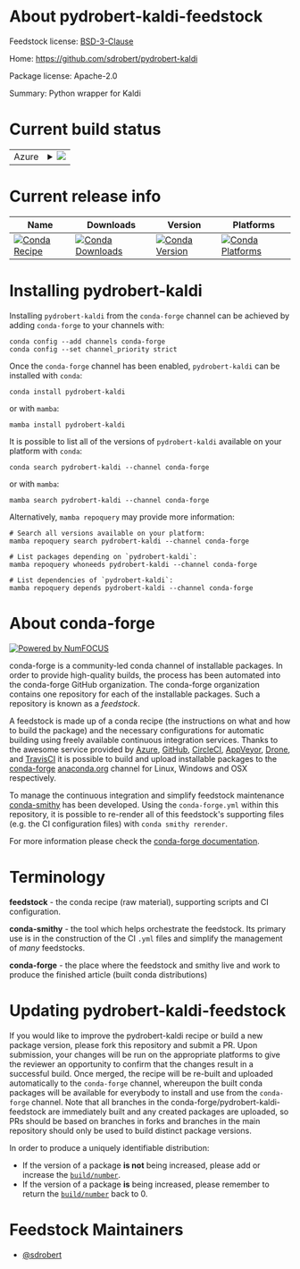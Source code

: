 About pydrobert-kaldi-feedstock
===============================

Feedstock license: [BSD-3-Clause](https://github.com/conda-forge/pydrobert-kaldi-feedstock/blob/main/LICENSE.txt)

Home: https://github.com/sdrobert/pydrobert-kaldi

Package license: Apache-2.0

Summary: Python wrapper for Kaldi

Current build status
====================


<table>
    
  <tr>
    <td>Azure</td>
    <td>
      <details>
        <summary>
          <a href="https://dev.azure.com/conda-forge/feedstock-builds/_build/latest?definitionId=17534&branchName=main">
            <img src="https://dev.azure.com/conda-forge/feedstock-builds/_apis/build/status/pydrobert-kaldi-feedstock?branchName=main">
          </a>
        </summary>
        <table>
          <thead><tr><th>Variant</th><th>Status</th></tr></thead>
          <tbody><tr>
              <td>linux_64_numpy1.22python3.8.____cpython</td>
              <td>
                <a href="https://dev.azure.com/conda-forge/feedstock-builds/_build/latest?definitionId=17534&branchName=main">
                  <img src="https://dev.azure.com/conda-forge/feedstock-builds/_apis/build/status/pydrobert-kaldi-feedstock?branchName=main&jobName=linux&configuration=linux%20linux_64_numpy1.22python3.8.____cpython" alt="variant">
                </a>
              </td>
            </tr><tr>
              <td>linux_64_numpy2.0python3.10.____cpython</td>
              <td>
                <a href="https://dev.azure.com/conda-forge/feedstock-builds/_build/latest?definitionId=17534&branchName=main">
                  <img src="https://dev.azure.com/conda-forge/feedstock-builds/_apis/build/status/pydrobert-kaldi-feedstock?branchName=main&jobName=linux&configuration=linux%20linux_64_numpy2.0python3.10.____cpython" alt="variant">
                </a>
              </td>
            </tr><tr>
              <td>linux_64_numpy2.0python3.11.____cpython</td>
              <td>
                <a href="https://dev.azure.com/conda-forge/feedstock-builds/_build/latest?definitionId=17534&branchName=main">
                  <img src="https://dev.azure.com/conda-forge/feedstock-builds/_apis/build/status/pydrobert-kaldi-feedstock?branchName=main&jobName=linux&configuration=linux%20linux_64_numpy2.0python3.11.____cpython" alt="variant">
                </a>
              </td>
            </tr><tr>
              <td>linux_64_numpy2.0python3.12.____cpython</td>
              <td>
                <a href="https://dev.azure.com/conda-forge/feedstock-builds/_build/latest?definitionId=17534&branchName=main">
                  <img src="https://dev.azure.com/conda-forge/feedstock-builds/_apis/build/status/pydrobert-kaldi-feedstock?branchName=main&jobName=linux&configuration=linux%20linux_64_numpy2.0python3.12.____cpython" alt="variant">
                </a>
              </td>
            </tr><tr>
              <td>linux_64_numpy2.0python3.9.____cpython</td>
              <td>
                <a href="https://dev.azure.com/conda-forge/feedstock-builds/_build/latest?definitionId=17534&branchName=main">
                  <img src="https://dev.azure.com/conda-forge/feedstock-builds/_apis/build/status/pydrobert-kaldi-feedstock?branchName=main&jobName=linux&configuration=linux%20linux_64_numpy2.0python3.9.____cpython" alt="variant">
                </a>
              </td>
            </tr><tr>
              <td>osx_64_numpy1.22python3.8.____cpython</td>
              <td>
                <a href="https://dev.azure.com/conda-forge/feedstock-builds/_build/latest?definitionId=17534&branchName=main">
                  <img src="https://dev.azure.com/conda-forge/feedstock-builds/_apis/build/status/pydrobert-kaldi-feedstock?branchName=main&jobName=osx&configuration=osx%20osx_64_numpy1.22python3.8.____cpython" alt="variant">
                </a>
              </td>
            </tr><tr>
              <td>osx_64_numpy2.0python3.10.____cpython</td>
              <td>
                <a href="https://dev.azure.com/conda-forge/feedstock-builds/_build/latest?definitionId=17534&branchName=main">
                  <img src="https://dev.azure.com/conda-forge/feedstock-builds/_apis/build/status/pydrobert-kaldi-feedstock?branchName=main&jobName=osx&configuration=osx%20osx_64_numpy2.0python3.10.____cpython" alt="variant">
                </a>
              </td>
            </tr><tr>
              <td>osx_64_numpy2.0python3.11.____cpython</td>
              <td>
                <a href="https://dev.azure.com/conda-forge/feedstock-builds/_build/latest?definitionId=17534&branchName=main">
                  <img src="https://dev.azure.com/conda-forge/feedstock-builds/_apis/build/status/pydrobert-kaldi-feedstock?branchName=main&jobName=osx&configuration=osx%20osx_64_numpy2.0python3.11.____cpython" alt="variant">
                </a>
              </td>
            </tr><tr>
              <td>osx_64_numpy2.0python3.12.____cpython</td>
              <td>
                <a href="https://dev.azure.com/conda-forge/feedstock-builds/_build/latest?definitionId=17534&branchName=main">
                  <img src="https://dev.azure.com/conda-forge/feedstock-builds/_apis/build/status/pydrobert-kaldi-feedstock?branchName=main&jobName=osx&configuration=osx%20osx_64_numpy2.0python3.12.____cpython" alt="variant">
                </a>
              </td>
            </tr><tr>
              <td>osx_64_numpy2.0python3.9.____cpython</td>
              <td>
                <a href="https://dev.azure.com/conda-forge/feedstock-builds/_build/latest?definitionId=17534&branchName=main">
                  <img src="https://dev.azure.com/conda-forge/feedstock-builds/_apis/build/status/pydrobert-kaldi-feedstock?branchName=main&jobName=osx&configuration=osx%20osx_64_numpy2.0python3.9.____cpython" alt="variant">
                </a>
              </td>
            </tr><tr>
              <td>win_64_numpy1.22python3.8.____cpython</td>
              <td>
                <a href="https://dev.azure.com/conda-forge/feedstock-builds/_build/latest?definitionId=17534&branchName=main">
                  <img src="https://dev.azure.com/conda-forge/feedstock-builds/_apis/build/status/pydrobert-kaldi-feedstock?branchName=main&jobName=win&configuration=win%20win_64_numpy1.22python3.8.____cpython" alt="variant">
                </a>
              </td>
            </tr><tr>
              <td>win_64_numpy2.0python3.10.____cpython</td>
              <td>
                <a href="https://dev.azure.com/conda-forge/feedstock-builds/_build/latest?definitionId=17534&branchName=main">
                  <img src="https://dev.azure.com/conda-forge/feedstock-builds/_apis/build/status/pydrobert-kaldi-feedstock?branchName=main&jobName=win&configuration=win%20win_64_numpy2.0python3.10.____cpython" alt="variant">
                </a>
              </td>
            </tr><tr>
              <td>win_64_numpy2.0python3.11.____cpython</td>
              <td>
                <a href="https://dev.azure.com/conda-forge/feedstock-builds/_build/latest?definitionId=17534&branchName=main">
                  <img src="https://dev.azure.com/conda-forge/feedstock-builds/_apis/build/status/pydrobert-kaldi-feedstock?branchName=main&jobName=win&configuration=win%20win_64_numpy2.0python3.11.____cpython" alt="variant">
                </a>
              </td>
            </tr><tr>
              <td>win_64_numpy2.0python3.12.____cpython</td>
              <td>
                <a href="https://dev.azure.com/conda-forge/feedstock-builds/_build/latest?definitionId=17534&branchName=main">
                  <img src="https://dev.azure.com/conda-forge/feedstock-builds/_apis/build/status/pydrobert-kaldi-feedstock?branchName=main&jobName=win&configuration=win%20win_64_numpy2.0python3.12.____cpython" alt="variant">
                </a>
              </td>
            </tr><tr>
              <td>win_64_numpy2.0python3.9.____cpython</td>
              <td>
                <a href="https://dev.azure.com/conda-forge/feedstock-builds/_build/latest?definitionId=17534&branchName=main">
                  <img src="https://dev.azure.com/conda-forge/feedstock-builds/_apis/build/status/pydrobert-kaldi-feedstock?branchName=main&jobName=win&configuration=win%20win_64_numpy2.0python3.9.____cpython" alt="variant">
                </a>
              </td>
            </tr>
          </tbody>
        </table>
      </details>
    </td>
  </tr>
</table>

Current release info
====================

| Name | Downloads | Version | Platforms |
| --- | --- | --- | --- |
| [![Conda Recipe](https://img.shields.io/badge/recipe-pydrobert--kaldi-green.svg)](https://anaconda.org/conda-forge/pydrobert-kaldi) | [![Conda Downloads](https://img.shields.io/conda/dn/conda-forge/pydrobert-kaldi.svg)](https://anaconda.org/conda-forge/pydrobert-kaldi) | [![Conda Version](https://img.shields.io/conda/vn/conda-forge/pydrobert-kaldi.svg)](https://anaconda.org/conda-forge/pydrobert-kaldi) | [![Conda Platforms](https://img.shields.io/conda/pn/conda-forge/pydrobert-kaldi.svg)](https://anaconda.org/conda-forge/pydrobert-kaldi) |

Installing pydrobert-kaldi
==========================

Installing `pydrobert-kaldi` from the `conda-forge` channel can be achieved by adding `conda-forge` to your channels with:

```
conda config --add channels conda-forge
conda config --set channel_priority strict
```

Once the `conda-forge` channel has been enabled, `pydrobert-kaldi` can be installed with `conda`:

```
conda install pydrobert-kaldi
```

or with `mamba`:

```
mamba install pydrobert-kaldi
```

It is possible to list all of the versions of `pydrobert-kaldi` available on your platform with `conda`:

```
conda search pydrobert-kaldi --channel conda-forge
```

or with `mamba`:

```
mamba search pydrobert-kaldi --channel conda-forge
```

Alternatively, `mamba repoquery` may provide more information:

```
# Search all versions available on your platform:
mamba repoquery search pydrobert-kaldi --channel conda-forge

# List packages depending on `pydrobert-kaldi`:
mamba repoquery whoneeds pydrobert-kaldi --channel conda-forge

# List dependencies of `pydrobert-kaldi`:
mamba repoquery depends pydrobert-kaldi --channel conda-forge
```


About conda-forge
=================

[![Powered by
NumFOCUS](https://img.shields.io/badge/powered%20by-NumFOCUS-orange.svg?style=flat&colorA=E1523D&colorB=007D8A)](https://numfocus.org)

conda-forge is a community-led conda channel of installable packages.
In order to provide high-quality builds, the process has been automated into the
conda-forge GitHub organization. The conda-forge organization contains one repository
for each of the installable packages. Such a repository is known as a *feedstock*.

A feedstock is made up of a conda recipe (the instructions on what and how to build
the package) and the necessary configurations for automatic building using freely
available continuous integration services. Thanks to the awesome service provided by
[Azure](https://azure.microsoft.com/en-us/services/devops/), [GitHub](https://github.com/),
[CircleCI](https://circleci.com/), [AppVeyor](https://www.appveyor.com/),
[Drone](https://cloud.drone.io/welcome), and [TravisCI](https://travis-ci.com/)
it is possible to build and upload installable packages to the
[conda-forge](https://anaconda.org/conda-forge) [anaconda.org](https://anaconda.org/)
channel for Linux, Windows and OSX respectively.

To manage the continuous integration and simplify feedstock maintenance
[conda-smithy](https://github.com/conda-forge/conda-smithy) has been developed.
Using the ``conda-forge.yml`` within this repository, it is possible to re-render all of
this feedstock's supporting files (e.g. the CI configuration files) with ``conda smithy rerender``.

For more information please check the [conda-forge documentation](https://conda-forge.org/docs/).

Terminology
===========

**feedstock** - the conda recipe (raw material), supporting scripts and CI configuration.

**conda-smithy** - the tool which helps orchestrate the feedstock.
                   Its primary use is in the construction of the CI ``.yml`` files
                   and simplify the management of *many* feedstocks.

**conda-forge** - the place where the feedstock and smithy live and work to
                  produce the finished article (built conda distributions)


Updating pydrobert-kaldi-feedstock
==================================

If you would like to improve the pydrobert-kaldi recipe or build a new
package version, please fork this repository and submit a PR. Upon submission,
your changes will be run on the appropriate platforms to give the reviewer an
opportunity to confirm that the changes result in a successful build. Once
merged, the recipe will be re-built and uploaded automatically to the
`conda-forge` channel, whereupon the built conda packages will be available for
everybody to install and use from the `conda-forge` channel.
Note that all branches in the conda-forge/pydrobert-kaldi-feedstock are
immediately built and any created packages are uploaded, so PRs should be based
on branches in forks and branches in the main repository should only be used to
build distinct package versions.

In order to produce a uniquely identifiable distribution:
 * If the version of a package **is not** being increased, please add or increase
   the [``build/number``](https://docs.conda.io/projects/conda-build/en/latest/resources/define-metadata.html#build-number-and-string).
 * If the version of a package **is** being increased, please remember to return
   the [``build/number``](https://docs.conda.io/projects/conda-build/en/latest/resources/define-metadata.html#build-number-and-string)
   back to 0.

Feedstock Maintainers
=====================

* [@sdrobert](https://github.com/sdrobert/)

